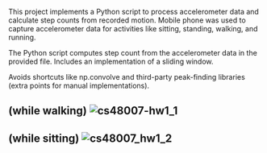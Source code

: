 This project implements a Python script to process accelerometer data and calculate step counts from recorded motion.
Mobile phone was used to capture accelerometer data for activities like sitting, standing, walking, and running.

The Python script computes step count from the accelerometer data in the provided file. Includes an implementation of a sliding window.

Avoids shortcuts like np.convolve and third-party peak-finding libraries (extra points for manual implementations).


(while walking)
![cs48007-hw1_1](https://github.com/user-attachments/assets/2708671c-6a62-4a3f-94ec-0938a98da72b)
---

(while sitting)
![cs48007_hw1_2](https://github.com/user-attachments/assets/667f997c-2650-417f-9549-9df83e8c3c70)
-
